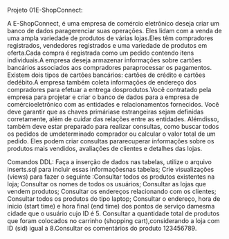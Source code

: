 Projeto 01E-ShopConnect:

A  E-ShopConnect, é  uma  empresa de  comércio eletrônico deseja  criar  um  banco  de  dados  paragerenciar suas operações. Eles lidam com a venda de uma ampla variedade de produtos de várias lojas.Eles têm compradores registrados, vendedores registrados e uma variedade de produtos em oferta.Cada compra é registrada como um pedido contendo itens individuais.A empresa deseja armazenar informações sobre cartões bancários associados aos compradores paraprocessar os pagamentos. Existem dois tipos de cartões bancários: cartões de crédito e cartões dedébito.A empresa também coleta informações de endereço dos compradores para efetuar a entrega dosprodutos.Você contratado pela empresa para projetar e criar o banco de dados para a empresa de comércioeletrônico com as entidades e relacionamentos fornecidos. Você deve garantir que as chaves primáriase estrangeiras sejam definidas corretamente, além de cuidar das relações entre as entidades. Alémdisso, também deve estar preparado para realizar consultas, como buscar todos os pedidos de umdeterminado comprador ou  calcular o  valor  total  de  um  pedido. Eles  podem criar  consultas pararecuperar informações sobre os produtos mais vendidos, avaliações de clientes e detalhes das lojas.

Comandos DDL: 
Faça a inserção de dados nas tabelas, utilize o arquivo inserts.sql para incluir essas informaçõesnas tabelas;
Crie visualizações (views) para fazer o seguinte
:Consultar todos os produtos existentes na loja;
Consultar os nomes de todos os usuários;
Consultar as lojas que vendem produtos;
Consultar os endereços relacionando com os clientes;
Consultar todos os produtos do tipo laptop;
Consultar o endereço, hora de inicio (start time) e hora final (end time) dos pontos de serviço damesma cidade que o usuário cujo ID é 5.
Consultar a quantidade total de produtos que foram colocados no carrinho (shopping cart),considerando a loja com ID (sid) igual a 8.Consultar os comentários do produto 123456789.
